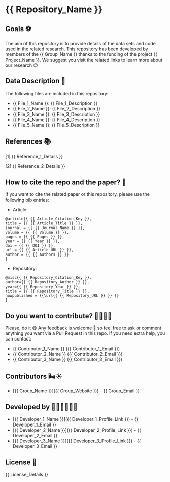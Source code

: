 # {{ Repository_Name }}

## Goals ⚽

The aim of this repository is to provide details of the data sets and code used in the related research. This repository has been developed by members of the {{ Group_Name }} thanks to the funding of the project {{ Project_Name }}. We suggest you visit the related links to learn more about our research 😉

## Data Description 📂

The following files are included in this repository:
* {{ File_1_Name }}: {{ File_1_Description }}
* {{ File_2_Name }}: {{ File_2_Description }}
* {{ File_3_Name }}: {{ File_3_Description }}
* {{ File_4_Name }}: {{ File_4_Description }}
* {{ File_5_Name }}: {{ File_5_Description }}

## References 📚

[1] {{ Reference_1_Details }}

[2] {{ Reference_2_Details }}

## How to cite the repo and the paper? 📝

If you want to cite the related paper or this repository, please use the following bib entries:

* Article:
```
@article{{ {{ Article_Citation_Key }},
title = {{ {{ Article_Title }} }},
journal = {{ {{ Journal_Name }} }},
volume = {{ {{ Volume }} }},
pages = {{ {{ Pages }} }},
year = {{ {{ Year }} }},
doi = {{ {{ DOI }} }},
url = {{ {{ Article_URL }} }},
author = {{ {{ Authors }} }}
}
```
* Repository:
```
@misc{{ {{ Repository_Citation_Key }},
author={{ {{ Repository_Author }} }},
year={{ {{ Repository_Year }} }},
title = {{ {{ Repository_Title }} }},
howpublished = {{\url{{ {{ Repository_URL }} }} }}
}
```

## Do you want to contribute? 🙋‍♀️🙋‍♂️

Please, do it 😋 Any feedback is welcome 🤗 so feel free to ask or comment anything you want via a Pull Request in this repo.
If you need extra help, you can contact:
* {{ Contributor_1_Name }} ({{ Contributor_1_Email }})
* {{ Contributor_2_Name }} ({{ Contributor_2_Email }})
* {{ Contributor_3_Name }} ({{ Contributor_3_Email }})

## Contributors 🌬☀

* [{{ Group_Name }}]({{ Group_Website }}) - {{ Group_Email }}

## Developed by 👩‍💻👨‍💻👨‍💻

* [{{ Developer_1_Name }}]({{ Developer_1_Profile_Link }}) - {{ Developer_1_Email }}
* [{{ Developer_2_Name }}]({{ Developer_2_Profile_Link }}) - {{ Developer_2_Email }}
* [{{ Developer_3_Name }}]({{ Developer_3_Profile_Link }}) - {{ Developer_3_Email }}

## License 📝

{{ License_Details }}


